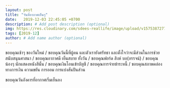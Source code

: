```yaml
---
layout: post
title: "วันที่อากาศเย็นๆ"
date:   2019-12-03 22:45:05 +0700
description: # Add post description (optional)
img: https://res.cloudinary.com/sdees-reallife/image/upload/v1575387277/1575331758210.jpg # Add image post (optional)
tags: [2019-12]
author: # Add name author (optional)
---
```

ขอบคุณเช้าๆ ของวันใหม่ / ขอบคุณวันนี้ที่ผู้คน และตัวเรายังศรัทธา และตั้งใจว่าจะมีส่วนในการช่วยสนับสนุนศาสนา / ขอบคุณอากาศดี เย็นสบาย ทั้งวัน / ขอบคุณฟอร์ด สิงห์ บอ(อรรจน์) / ขอบคุณน้องๆ นักแสดงหนังสีนั้น / ขอบคุณเงินโอนเข้าบัญชี / ขอบคุณการจ่ายชำระหนี้ / ขอบคุณสภาพคล่องทางการเงิน ความขยัน การออม การแบ่งสันปันส่วน

<i class="fa fa-child" style="color:plum"></i>

ขอบคุณวันอังคารที่อากาศเริ่มเย็นลง
